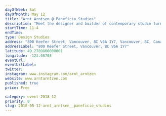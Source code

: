 ```yaml
---
dayOfWeek: Sat
dayOfMonth: May 12
title: "Arnt Arntsen @ Paneficio Studios"
description: "Meet the designer and builder of contemporary studio furniture in  shared designers/artist space Paneficio, with a display of works  and process talk."
startTime: 11-4
endTime: 
type: Design Studios
address: "800 Keefer Street, Vancouver, BC V6A 1Y7, Vancouver, BC, Canada"
addressLabel: "800 Keefer Street, Vancouver, BC V6A 1Y7"
latitude: 49.2789860000001
longitude: -123.08708
eventUrl: 
eventUrlLabel: 
twitter: 
instagram: www.instagram.com/arnt_arntzen
website: www.arntarntzen.com
published: true
price: Free

category: event-2018-12
priority: 0
slug: 2018-05-12-arnt_arntsen__paneficio_studios
---
```

